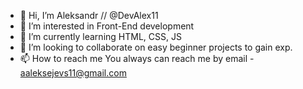 - 👋 Hi, I’m Aleksandr // @DevAlex11
- 👀 I’m interested in Front-End development
- 🌱 I’m currently learning HTML, CSS, JS
- 💞️ I’m looking to collaborate on easy beginner projects to gain exp.
- 📫 How to reach me You always can reach me by email - aaleksejevs11@gmail.com 

<!---
DevAlex11/DevAlex11 is a ✨ special ✨ repository because its `README.md` (this file) appears on your GitHub profile.
You can click the Preview link to take a look at your changes.
--->
